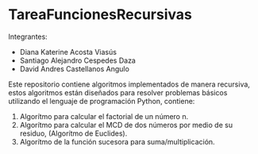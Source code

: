 # TareaFuncionesRecursivas
Integrantes: 
- Diana Katerine Acosta Viasús
- Santiago Alejandro Cespedes Daza
- David Andres Castellanos Angulo 

Este repositorio contiene algoritmos implementados de manera recursiva, estos algoritmos están diseñados para resolver problemas básicos utilizando el lenguaje de programación Python, contiene:
1. Algorítmo para calcular el factorial de un número n.
2. Algorítmo para calcular el MCD de dos números por medio de su residuo, (Algorítmo de Euclides).
3. Algorítmo de la función sucesora para suma/multiplicación. 
